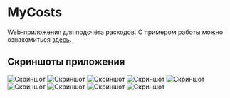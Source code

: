 ﻿# MyCosts

Web-приложения для подсчёта расходов.
С примером работы можно ознакомиться [здесь](https://disk.yandex.ru/i/HtR5SY548-Pf6w).

## Скриншоты приложения

![Скриншот](https://downloader.disk.yandex.ru/preview/c65f038b9854d96823c0bad330e114a7f8722e47a37154b0dcc68bf6edd6a43a/6108396b/f7B8rJyc_T5TxfUA7T5y40njLtJwBkjyZBiK4ygokus_JGJFWTKqhZohnQc5ywAtW7hJeKTQO8RAIYjLTRs4pQ%3D%3D?uid=0&filename=1.png&disposition=inline&hash=&limit=0&content_type=image%2Fpng&owner_uid=0&tknv=v2&size=2048x2048)
![Скриншот](https://downloader.disk.yandex.ru/preview/0920393c99290a227017b12102ad238e044edc28e6512c1d1b16ba0d709e5954/61083a41/PlTwNqStO7jwrAVMRrQ_T0njLtJwBkjyZBiK4ygokuswkYG8vUm3zvoHjNMKv7l-ddH3DNC4djaZpTXonpT3DQ%3D%3D?uid=0&filename=2.png&disposition=inline&hash=&limit=0&content_type=image%2Fpng&owner_uid=0&tknv=v2&size=1920x902)
![Скриншот](https://downloader.disk.yandex.ru/preview/005cab85213aa15bd621392e194ee8007df498241f57fd601be63f18bd971f98/61083a61/U1ttVlMa3ydG4erFhiiKmUnjLtJwBkjyZBiK4ygokus3OCx_jV99AycgGD-ZfwqcmJdWWze2btu6x5ovMEryyQ%3D%3D?uid=0&filename=3.png&disposition=inline&hash=&limit=0&content_type=image%2Fpng&owner_uid=0&tknv=v2&size=1920x902)
![Скриншот](https://downloader.disk.yandex.ru/preview/8a0cfa1b19354531a3d8e14d3cc4c2d0d2c5ab3a6ad0cac1a6836ad37fb54d04/61083a81/6-Wss5wRMaZfiE2aCy4bV_K8S3Mai_6nBw8qiVHF1eMTbhY7wlD8iW-yW6E3L_OBMj17FoCBZdI6gRsUMVhu5A%3D%3D?uid=0&filename=4.png&disposition=inline&hash=&limit=0&content_type=image%2Fpng&owner_uid=0&tknv=v2&size=1920x902)
![Скриншот](https://downloader.disk.yandex.ru/preview/7d4261ceba8d6a5673eda645cf3bc87b2abaaab1904974537c2bacde643d8f1d/61083aa8/8V7-RGOWzZXh8m7LlY4TvknjLtJwBkjyZBiK4ygokutrJNn9qlFDnilIlprysfLbLfFVGrh46rHJc5DSoCEMfg%3D%3D?uid=0&filename=5.png&disposition=inline&hash=&limit=0&content_type=image%2Fpng&owner_uid=0&tknv=v2&size=1920x902)
![Скриншот](https://downloader.disk.yandex.ru/preview/4cc045dff870d70dfae771d41e8f6581dbbdf167ec904c57f2afc5750adbc1ac/61083ac1/5Lb_r1XbUMUAKyzAhLx6-zaGxhYmZZ7o92pi1A3-XwdSbz6pUWFmAqJCw1cFm4SqpxhYGv6wapr8lIdBM6p-tA%3D%3D?uid=0&filename=6.png&disposition=inline&hash=&limit=0&content_type=image%2Fpng&owner_uid=0&tknv=v2&size=1920x902)
![Скриншот](https://downloader.disk.yandex.ru/preview/15fde0db40ac4ba73cd2648c17d5944cc789672dc13a0d9da89507c41cd7221c/61083adc/Vi7-K15M3rerjz_TbdU0J0njLtJwBkjyZBiK4ygokuvQT9n0_Wy_q_BzLgH_CtxH_6-C8YgK1lRTvI7aof_bLg%3D%3D?uid=0&filename=7.png&disposition=inline&hash=&limit=0&content_type=image%2Fpng&owner_uid=0&tknv=v2&size=1920x902)
![Скриншот](https://downloader.disk.yandex.ru/preview/806e19df08ff748cc7c731eba71256a987585537bbeacf3b7356f10b2600de60/61083aef/u9EZLkuu9OSi_PxmesMSWzaGxhYmZZ7o92pi1A3-Xwfk_u8AFN30w5uzqtrUiZBe9PQmKSYWkQT-1RtRDPpunA%3D%3D?uid=0&filename=8.png&disposition=inline&hash=&limit=0&content_type=image%2Fpng&owner_uid=0&tknv=v2&size=1920x902)
![Скриншот](https://downloader.disk.yandex.ru/preview/8202c7caba8c298d9fd34838cc3a348877e4966d9123515b85a3f6111dad9a53/61083b03/EPCCVnVVaWUgq4vL_-y89m78zGnxl9BYnZyFM6kbqhjtLwBLzMB2qIlCFKKHejBLj6Zl0EcasevRPX5WUkUKDg%3D%3D?uid=0&filename=9.png&disposition=inline&hash=&limit=0&content_type=image%2Fpng&owner_uid=0&tknv=v2&size=1920x902)
